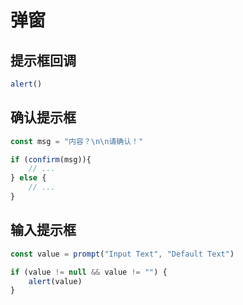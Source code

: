 <!--
 * @Description: 
 * @Version: 1.0
 * @Author: daLao
 * @Email: dalao@xxx.com
 * @Date: 2023-04-24 10:06:24
 * @LastEditors: daLao
 * @LastEditTime: 2023-04-24 10:08:44
-->

# 弹窗

## 提示框回调

```js
alert()
```

## 确认提示框

```js
const msg = "内容？\n\n请确认！"

if (confirm(msg)){
    // ...
} else {
    // ...
}
```

## 输入提示框

```js
const value = prompt("Input Text", "Default Text")

if (value != null && value != "") {
    alert(value)
}
```
